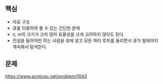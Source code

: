 ## 핵심

- 자료 구조
- 큐를 이용하여 풀 수 있는 간단한 문제
- n, m의 크기가 크지 않아 효율성을 크게 고려하지 않아도 된다.
- 진실을 들어야만 하는 사람을 큐에 넣고 모든 파티 루프를 돌리면서 큐가 빌때까지 계속해서 탐색한다.

## 문제

https://www.acmicpc.net/problem/1043

